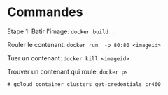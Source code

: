 # Commandes

Etape 1:
Batir l'image: `docker build .`

Rouler le contenant: `docker run  -p 80:80 <imageid>`

Tuer un contenant: `docker kill <imageid>`

Trouver un contenant qui roule: `docker ps`

```
# gcloud container clusters get-credentials cr460
 
```